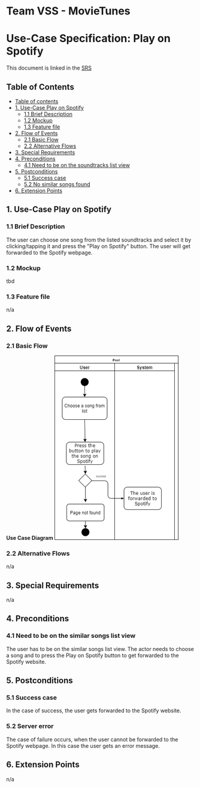 # Team VSS - MovieTunes

# Use-Case Specification: Play on Spotify

<!--
Version 0.1

Revision History

| **Date** | **Version** | **Description** | **Author** |
| --- | --- | --- | --- |
| 09.12.2017 | 0.1 | First Version | Team VSS |
-->
This document is linked in the [SRS](https://github.com/VSSSE/VSS-DOC/blob/master/SRS.md#314-listen-to-a-song-on-spotify)

## Table of Contents

- [Table of contents](#table-of-contents)
- [1. Use-Case Play on Spotify](#1-use-case-look-up-similar-songs)
  - [1.1 Brief Description](#11-brief-description)
  - [1.2 Mockup](#12-mockup)
  - [1.3 Feature file](#13-feature-file)
- [2. Flow of Events](#2-flow-of-events)
  - [2.1 Basic Flow](#21-basic-flow) 
  - [2.2 Alternative Flows](#22-alternative-flows) 
  <!--    - [2.2.1 &lt; First Alternative Flow &gt; ](#221-placeholder) -->
- [3. Special Requirements](#3-special-requirements)
  <!--   - [3.1 &lt; First Special Requirement &gt;](#31-placeholder) -->
- [4. Preconditions](#4-preconditions)
  - [4.1 Need to be on the soundtracks list view](#41-need-to-be-on-the-soundtracks-list-view) 
- [5. Postconditions](#5-postconditions)
  - [5.1 Success case](#51-success-case) 
  - [5.2 No similar songs found](#52-no-similar-songs-found) 
 - [6. Extension Points](#6-extension-points)
<!--  - [6.1 &lt; Name of Extension Point &gt;](#61-placeholder) -->



## 1. Use-Case Play on Spotify
### 1.1 Brief Description

The user can choose one song from the listed soundtracks and select it by clicking/tapping it and press the "Play on Spotify" button. The user will get forwarded to the Spotify webpage.


### 1.2 Mockup

tbd

### 1.3 Feature file

n/a


## 2. Flow of Events
### 2.1 Basic Flow


**Use Case Diagram**
![UCD3][] 
  


### 2.2 Alternative Flows
<!--
#### 2.2.1 &lt; First Alternative Flow &gt;

[More complex alternatives are described in a separate section, referred to in the **Basic Flow** subsection of **Flow of Events** section. Think of the **Alternative Flow** subsections like alternative behavior each alternative flow represents alternative behavior usually due to exceptions that occur in the main flow. They may be as long as necessary to describe the events associated with the alternative behavior. When an alternative flow ends, the events of the main flow of events are resumed unless otherwise stated.]

##### 2.2.1.1 &lt; An Alternative Subflow &gt;

[Alternative flows may, in turn, be divided into subsections if it improves clarity.]

#### 2.2.2 &lt; Second Alternative Flow &gt;

[There may be, and most likely will be, a number of alternative flows in a use case. Keep each alternative flow separate to improve clarity. Using alternative flows improves the readability of the use case, as well as preventing use cases from being decomposed into hierarchies of use cases. Keep in mind that use cases are just textual descriptions, and their main purpose is to document the behavior of a system in a clear, concise, and understandable way.]
-->

n/a

## 3. Special Requirements
<!--
[A special requirement is typically a nonfunctional requirement that is specific to a use case, but is not easily or naturally specified in the text of the use case&#39;s event flow. Examples of special requirements include legal and regulatory requirements, application standards, and quality attributes of the system to be built including usability, reliability, performance or supportability requirements. Additionally, other requirements such as operating systems and environments, compatibility requirements, and design constraintsshould be captured in this section.]

### 3.1 &lt; First Special Requirement &gt;
-->

n/a

## 4. Preconditions


### 4.1 Need to be on the similar songs list view

The user has to be on the similar songs list view. The actor needs to choose a song and to press the Play on Spotify button to get forwarded to the Spotify website.


## 5. Postconditions


### 5.1 Success case
 
In the case of success, the user gets forwarded to the Spotify website.

### 5.2 Server error

The case of failure occurs, when the user cannot be forwarded to the Spotify webpage. In this case the user gets an error message.


## 6. Extension Points

<!--[Extension points of the use case.]

### 6.1 &lt;Name of Extension Point&gt;

[Definition of the location of the extension point in the flow of events.]
-->

n/a

<!-- Picture-Links: -->
[UCD3]:https://github.com/VSSSE/VSS-DOC/blob/master/Images/UC3.png "Overall Use Case Diagram"
[UCD]: https://raw.githubusercontent.com/VSSSE/VSS-DOC/master/UML/UC2_Look_up_similar_songs.png "Overall Use Case Diagram"
[Mockup]: https://raw.githubusercontent.com/VSSSE/VSS-DOC/master/mockups/Look_up_similar_songs.png "Soundtracks list"
[Feature]: https://raw.githubusercontent.com/VSSSE/VSS-DOC/master/Images/Feature_Look_up_similar_songs.png "Feature file"
